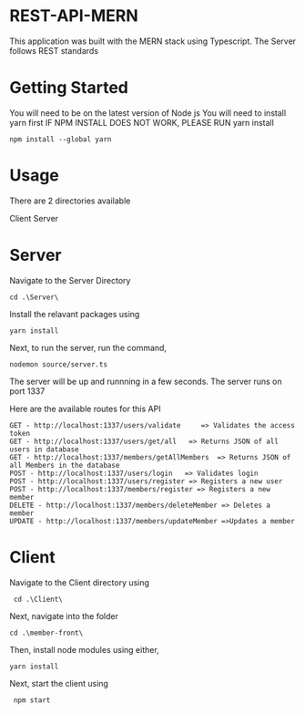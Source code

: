 # REST-API-MERN

This application was built with the MERN stack using Typescript. The Server follows REST standards

# Getting Started
You will need to be on the latest version of Node js
You will need to install yarn first
IF NPM INSTALL DOES NOT WORK, PLEASE RUN yarn install

``npm install --global yarn``

# Usage



There are 2 directories available

Client
Server

# Server

Navigate to the Server Directory 

``cd .\Server\``

Install the relavant packages using

``yarn install``

Next, to run the server, run the command,

``nodemon source/server.ts``

The server will be up and runnning in a few seconds. The server runs on port 1337

Here are the available routes for this API
````
GET - http://localhost:1337/users/validate     => Validates the access token
GET - http://localhost:1337/users/get/all   => Returns JSON of all users in database
GET - http://localhost:1337/members/getAllMembers  => Returns JSON of all Members in the database
POST - http://localhost:1337/users/login   => Validates login
POST - http://localhost:1337/users/register => Registers a new user
POST - http://localhost:1337/members/register => Registers a new member
DELETE - http://localhost:1337/members/deleteMember => Deletes a member
UPDATE - http://localhost:1337/members/updateMember =>Updates a member

````

# Client

Navigate to the Client directory using

`` cd .\Client\``

Next, navigate into the folder

``cd .\member-front\``


Then, install node modules using either,

``yarn install``

Next, start the client using 

`` npm start``


